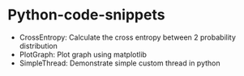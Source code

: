 # Python-code-snippets
- CrossEntropy: Calculate the cross entropy between 2 probability distribution
- PlotGraph: Plot graph using matplotlib
- SimpleThread: Demonstrate simple custom thread in python
